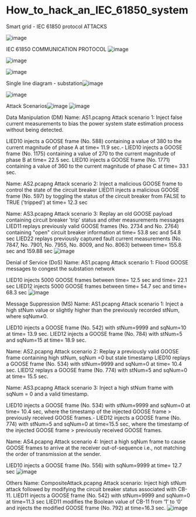 
# How_to_hack_an_IEC_61850_system

Smart  grid - IEC 61850 protocol ATTACKS

![image](https://github.com/Esamgold/How_to_hack_an_IEC_61850_system/assets/76063102/8d47c96b-ee5f-433c-881b-d40687af26b2)

IEC 61850 COMMUNICATION PROTOCOL ![image](https://github.com/Esamgold/How_to_hack_an_IEC_61850_system/assets/76063102/544bfacd-f725-44ab-96c3-73d68b2308a3)

![image](https://github.com/Esamgold/How_to_hack_an_IEC_61850_system/assets/76063102/6177eaf4-859d-4983-b700-5d534013b6c9)

![image](https://github.com/Esamgold/How_to_hack_an_IEC_61850_system/assets/76063102/dd1c75db-6fd2-4546-a49b-ae4058fec3bc)

Single line diagram - substation![image](https://github.com/Esamgold/How_to_hack_an_IEC_61850_system/assets/76063102/c2358fab-f65b-4d0c-adee-2b64763e4351)

![image](https://github.com/Esamgold/How_to_hack_an_IEC_61850_system/assets/76063102/53b4699f-acbf-44fd-906b-6abef0b76b0a)

Attack Scenarios![image](https://github.com/Esamgold/How_to_hack_an_IEC_61850_system/assets/76063102/b482bde2-4a83-4703-94ef-3312b28ce4c7)
![image](https://github.com/Esamgold/How_to_hack_an_IEC_61850_system/assets/76063102/dd632de3-e9c1-4d4e-ab66-2d0b1ef996b0)

Data Manipulation (DM)
Name: AS1.pcapng
Attack scenario 1: Inject false current measurements to bias the power system state estimation process without being detected.

LIED10 injects a GOOSE frame (No. 588) containing a value of 380 to the current magnitude of phase A at time= 11.9 sec.-
LIED10 injects a GOOSE frame (No. 1175) containing a value of 270 to the current magnitude of phase B at time= 22.5 sec.
LIED10 injects a GOOSE frame (No. 1771) containing a value of 360 to the current magnitude of phase C at time= 33.1 sec.

Name: AS2.pcapng
Attack scenario 2: Inject a malicious GOOSE frame to control the state of the circuit breaker
LIED11 injects a malicious GOOSE frame (No. 597) by toggling the status of the circuit breaker from FALSE to TRUE ('tripped') at time= 12.3 sec

Name: AS3.pcapng
Attack scenario 3: Replay an old GOOSE payload containing circuit breaker 'trip' status and other measurements messages
LIED11 replays previously valid GOOSE frames (No. 2734 and No. 2764) containing "open" circuit breaker information at time= 53.8 sec and 54.8 sec
 LIED22 replays previously captured fault current measurements (No. 7847, No. 7901, No. 7955, No. 8009, and No. 8063) between time= 155.8 sec and 159.88 sec
![image](https://github.com/Esamgold/How_to_hack_an_IEC_61850_system/assets/76063102/3641f9ab-6c08-43b8-88f2-205322060db2)

Denial of Service (DoS)
Name: AS1.pcapng
Attack scenario 1: Flood GOOSE messages to congest the substation network

LIED10 injects 5000 GOOSE frames between time= 12.5 sec and time= 22.1 sec
 LIED12 injects 5000 GOOSE frames between time= 54.7 sec and time= 68.3 sec
![image](https://github.com/Esamgold/How_to_hack_an_IEC_61850_system/assets/76063102/a582e3dd-3045-484d-9002-e718c805ad5a)

Message Suppression (MS)
Name: AS1.pcapng
Attack scenario 1: Inject a high stNum value or slightly higher than the previously recorded stNum, where sqNum≠0.

LIED10 injects a GOOSE frame (No. 542) with stNum=9999 and sqNum=10 at time= 13.9 sec.
 LIED12 injects a GOOSE frame (No. 784) with stNum=5 and sqNum=15 at time= 18.9 sec.

Name: AS2.pcapng
Attack scenario 2: Replay a previously valid GOOSE frame containing high stNum, sqNum =0 but stale timestamp
LIED10 replays a GOOSE frame (No. 534) with stNum=9999 and sqNum=0 at time= 10.4 sec.
LIED12 replays a GOOSE frame (No. 774) with stNum=5 and sqNum=0 at time= 15.5 sec.

Name: AS3.pcapng
Attack scenario 3: Inject a high stNum frame with sqNum = 0 and a valid timestamp.

LIED10 injects a GOOSE frame (No. 534) with stNum=9999 and sqNum=0 at time= 10.4 sec, where the timestamp of the injected GOOSE frame > previously received GOOSE frames.- LIED12 injects a GOOSE frame (No. 774) with stNum=5 and sqNum=0 at time=15.5 sec, where the timestamp of the injected GOOSE frame > previously received GOOSE frames.

Name: AS4.pcapng
Attack scenario 4: Inject a high sqNum frame to cause GOOSE frames to arrive at the receiver out-of-sequence i.e., not matching the order of transmission at the sender.

 LIED10 injects a GOOSE frame (No. 556) with sqNum=9999 at time= 12.7 sec
![image](https://github.com/Esamgold/How_to_hack_an_IEC_61850_system/assets/76063102/ee3784b0-9699-4b0c-8e26-4aee5c3c6b49)

Others
Name: CompositeAttack.pcapng
Attack scenario: Inject high stNum attack followed by modifying the circuit breaker status associated with CB-11.
 LIED11 injects a GOOSE frame (No. 542) with stNum=9999 and sqNum=0 at time=11.3 sec
 LIED11 modifies the Boolean value of CB-11 from ‘1’ to ‘0’ and injects the modified GOOSE frame (No. 792) at time=16.3 sec.
![image](https://github.com/Esamgold/How_to_hack_an_IEC_61850_system/assets/76063102/dbe4ac76-8129-4e9d-aeb2-3c64c9af1a5e)
